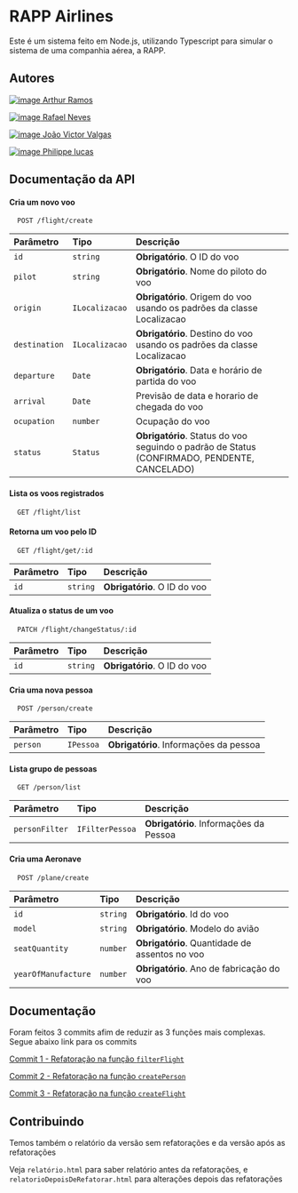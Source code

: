 
# RAPP Airlines

Este é um sistema feito em Node.js, utilizando Typescript para simular o sistema
de uma companhia aérea, a RAPP.



## Autores

[![image](https://img.shields.io/badge/GitHub-100000?style=for-the-badge&logo=github&logoColor=white) Arthur Ramos](https://github.com/arthur6890)

[![image](https://img.shields.io/badge/GitHub-100000?style=for-the-badge&logo=github&logoColor=white) Rafael Neves](https://github.com/faelneves)

[![image](https://img.shields.io/badge/GitHub-100000?style=for-the-badge&logo=github&logoColor=white) João Victor Valgas](https://github.com/arthur6890)

[![image](https://img.shields.io/badge/GitHub-100000?style=for-the-badge&logo=github&logoColor=white) Philippe lucas](https://github.com/phillippelucas)



## Documentação da API

#### Cria um novo voo

```http
  POST /flight/create
```

| Parâmetro   | Tipo       | Descrição                           |
| :---------- | :--------- | :---------------------------------- |
| `id` | `string` | **Obrigatório**. O ID do voo |
| `pilot` | `string` | **Obrigatório**. Nome do piloto do voo |
| `origin` | `ILocalizacao` | **Obrigatório**. Origem do voo usando os padrões da classe Localizacao |
| `destination` | `ILocalizacao` | **Obrigatório**. Destino do voo usando os padrões da classe Localizacao | |
| `departure` | `Date` |**Obrigatório**. Data e horário de partida do voo |
| `arrival` | `Date` |Previsão de data e horario de chegada do voo  |
| `ocupation` | `number` | Ocupação do voo |
| `status` | `Status` | **Obrigatório**. Status do voo seguindo o padrão de Status (CONFIRMADO, PENDENTE, CANCELADO) |

#### Lista os voos registrados

```http
  GET /flight/list
```

#### Retorna um voo pelo ID

```http
  GET /flight/get/:id
```

| Parâmetro   | Tipo       | Descrição                           |
| :---------- | :--------- | :---------------------------------- |
| `id` | `string` | **Obrigatório**. O ID do voo |

#### Atualiza o status de um voo

```http
  PATCH /flight/changeStatus/:id
```

| Parâmetro   | Tipo       | Descrição                           |
| :---------- | :--------- | :---------------------------------- |
| `id` | `string` | **Obrigatório**. O ID do voo |


#### Cria uma nova pessoa

```http
  POST /person/create
```

| Parâmetro   | Tipo       | Descrição                           |
| :---------- | :--------- | :---------------------------------- |
| `person` | `IPessoa` | **Obrigatório**. Informações da pessoa |


#### Lista grupo de pessoas

```http
  GET /person/list
```

| Parâmetro   | Tipo       | Descrição                           |
| :---------- | :--------- | :---------------------------------- |
| `personFilter` | `IFilterPessoa` | **Obrigatório**. Informações da Pessoa|

#### Cria uma Aeronave

```http
  POST /plane/create
```

| Parâmetro   | Tipo       | Descrição                           |
| :---------- | :--------- | :---------------------------------- |
| `id` | `string` | **Obrigatório**. Id do voo|
| `model` | `string` | **Obrigatório**. Modelo do avião|
| `seatQuantity` | `number` | **Obrigatório**. Quantidade de assentos no voo|
| `yearOfManufacture` | `number` | **Obrigatório**. Ano de fabricação do voo|


## Documentação
Foram feitos 3 commits afim de reduzir as 3 funções mais complexas.
Segue abaixo link para os commits

[Commit 1 - Refatoração na função `filterFlight`](https://github.com/faelneves/compania_aerea/commit/65f11a097afafc7b34de93abd81d1454f3821a55)

[Commit 2 - Refatoração na função `createPerson`](https://github.com/faelneves/compania_aerea/commit/bd2785e2a89e8d94ec58c80051b28bdf42afea5f)

[Commit 3 - Refatoração na função `createFlight`](https://github.com/faelneves/compania_aerea/commit/41f58bfd08ea63fea66c5fc379f4cd729349f302)


## Contribuindo

Temos também o relatório da versão sem refatorações e da versão após as refatorações

Veja `relatório.html` para saber relatório antes da refatorações, e `relatorioDepoisDeRefatorar.html` para alterações depois das refatorações

